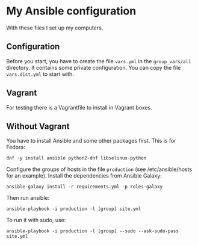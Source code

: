 # My Ansible configuration #

With these files I set up my computers.

## Configuration

Before you start, you have to create the file `vars.yml` in the `group_vars/all` directory. It contains some private configuration.
You can copy the file `vars.dist.yml` to start with.

## Vagrant

For testing there is a Vagrantfile to install in Vagrant boxes.

## Without Vagrant

You have to install Ansible and some other packages first. This is for Fedora:

    dnf -y install ansible python2-dnf libselinux-python

Configure the groups of hosts in the file `production` (see /etc/ansible/hosts for an example).
Install the dependencies from Ansible Galaxy:

    ansible-galaxy install -r requirements.yml -p roles-galaxy

Then run ansible:

    ansible-playbook -i production -l [group] site.yml

To run it with sudo, use:

    ansible-playbook -i production -l [group] --sudo --ask-sudo-pass site.yml
